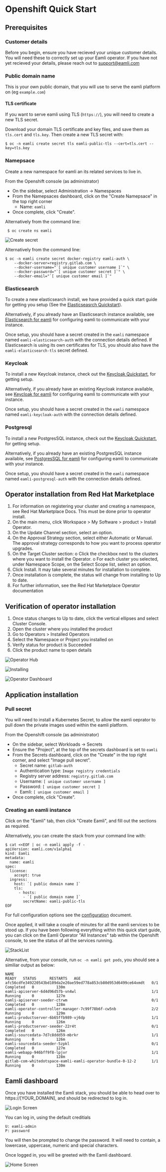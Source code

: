 # Openshift Quick Start

## Prerequisites

### Customer details

Before you begin, ensure you have recieved your unique customer details. You will need these to correctly set up your Eamli operator. If you have not yet recieved your details, please reach out to support@eamli.com

### Public domain name

This is your own public domain, that you will use to serve the eamli platform on (eg `example.com`)

#### TLS certificate

If you want to serve eamli using TLS (`https://`), you will need to create a new TLS secret.

Download your domain TLS certificate and key files, and save them as `tls.cert` and `tls.key`. Then create a new TLS secret with:

    $ oc -n eamli create secret tls eamli-public-tls --cert=tls.cert --key=tls.key

### Namepsace

Create a new namespace for eamli an its related services to live in.

From the Openshift console (as administrator)

* On the sidebar, select Administration -> Namespaces
* From the Namepsaces dashboard, click on the "Create Namepsace" in the top right corner
  * Name: `eamli`
* Once complete, click "Create".

Alternatively from the command line:

     $ oc create ns eamli

![Create secret](/imgs/eamli-operator/CreateSecret.png)

Alternatively from the command line:

    $ oc -n eamli create secret docker-registry eamli-auth \
        --docker-server=registry.gitlab.com \
        --docker-username="`[ unique customer username ]`" \
        --docker-password="`[ unique customer secret ]`" \
        --docker-email="`[ unique customer email ]`"

### Elasticsearch

To create a new elasticsearch install, we have provided a quick start guide for getting you setup (See the [Elasticseasrch Quickstart](/Elasticsearch.md)).

Alternatively, if you already have an Elasticsearch instance available, see [Elasticsearch for eamli](/Postgresql.md#configuration-for-eamli) for configuring eamli to communicate with your instance.

Once setup, you should have a secret created in the `eamli` namespace named `eamli-elasticsearch-auth` with the connection details defined. If Elasticsearch is using its own certificates for TLS, you should also have the `eamli-elasticsearch-tls` secret defined.

### Keycloak

To install a new Keycloak instance, check out the [Keycloak Quickstart](/Keycloak.md), for getting setup.

Alternatively, if you already have an existing Keycloak instance available, see [Keycloak for eamli](/Keycloak.md#configuration-for-eamli) for configuring eamli to communicate with your instance.

Once setup, you should have a secret created in the `eamli` namespace named `eamli-keycloak-auth` with the connection details defined.

### Postgresql

To install a new PostgresSQL instance, check out the [Keycloak Quickstart](/Postgresql.md), for getting setup.

Alternatively, if you already have an existing PostgresSQL instance available, see [PostgresSQL for eamli](/Postgresql.md#configuration-for-eamli) for configuring eamli to communicate with your instance.

Once setup, you should have a secret created in the `eamli` namespace named `eamli-postgresql-auth` with the connection details defined.

## Operator installation from Red Hat Marketplace

1. For information on registering your cluster and creating a namespace, see Red Hat
Marketplace Docs. This must be done prior to operator install.
2. On the main menu, click Workspace &gt; My Software &gt; product &gt; Install Operator.
3. On the Update Channel section, select an option.
4. On the Approval Strategy section, select either Automatic or Manual. The approval
strategy corresponds to how you want to process operator upgrades.
5. On the Target Cluster section:
o Click the checkbox next to the clusters where you want to install the Operator.
o For each cluster you selected, under Namespace Scope, on the Select Scope list,
select an option.
6. Click Install. It may take several minutes for installation to complete.
7. Once installation is complete, the status will change from installing to Up to date.
8. For further information, see the Red Hat Marketplace Operator documentation

## Verification of operator installation

1. Once status changes to Up to date, click the vertical ellipses and select Cluster Console.
2. Open the cluster where you installed the product
3. Go to Operators &gt; Installed Operators
4. Select the Namespace or Project you installed on
5. Verify status for product is Succeeded
6. Click the product name to open details

![Operator Hub](/imgs/eamli-operator/OperatorHub.png)

![Installing](/imgs/eamli-operator/Installing.png)

![Operator Dashboard](/imgs/eamli-operator/OperatorDashboard.png)

## Application installation

### Pull secret

You will need to install a Kubernetes Secret, to allow the eamli oeprator to pull down the private images used within the eamli platform.

From the Openshift console (as administrator)

* On the sidebar, select Workloads -> Secrets
* Ensure the "Project", at the top of the secrets dashboard is set to `eamli`
* From the Secrets dashboard, click on the "Create" in the top right corner, and select "Image pull secret".
  * Secret name: `gitlab-auth`
  * Authentication type: `Image registry credentials`
  * Registry server address: `registry.gitlab.com`
  * Username: `[ unique customer username ]`
  * Password: `[ unique customer secret ]`
  * Eamli: `[ unique customer email ]`
* Once complete, click "Create".

### Creating an eamli instance

Click on the "Eamli" tab, then click "Create Eamli", and fill out the sections as required.

Alternatively, you can create the stack from your command line with:

    $ cat <<EOF | oc -n eamli apply -f -
    apiVersion: eamli.com/v1alpha1
    kind: Eamli
    metadata:
      name: eamli
    spec:
      license:
        accept: true
      ingress:
        host: `[ public domain name ]`
        tls:
          - hosts:
            - `[ public domain name ]`
            secretName: eamli-public-tls
    EOF

For full configuration options see the [configuration](/Config.md) document.

Once applied, it will take a couple of minutes for all the eamli services to be stood up.
If you have been following everything within this quick start guide, you can click on the Eamli Operator "All Instances" tab within the Openshift console, to see the status of all the services running.

![StackList](/imgs/eamli-operator/StackList.png)

Alternative, from your console, run `oc -n eamli get pods`, you should see a similiar output as below:

    NAME                                                              READY   STATUS      RESTARTS   AGE
    afc56cdfe349220543bd109da2e20ae59ed778a853cb80d953d6499ce64xmdt   0/1     Completed   0          130m
    eamli-apiserver-6d4d96d57b-vn4wl                                  1/1     Running     0          127m
    eamli-apiserver-seeder-ctrwm                                      0/1     Completed   0          128m
    eamli-operator-controller-manager-7c99f78b6f-cw5nb                2/2     Running     0          129m
    eamli-productserver-6b65ffb989-vj6dp                              1/1     Running     0          126m
    eamli-productserver-seeder-22r4t                                  0/1     Completed   0          126m
    eamli-sourcedata-7d7c8ddd59-mbrkr                                 1/1     Running     0          126m
    eamli-sourcedata-seeder-5zpkl                                     0/1     Completed   0          127m
    eamli-webapp-946bff9f8-lpjvr                                      1/1     Running     0          128m
    gitlab-com-whitedotspace-eamli-eamli-operator-bundle-0-12-2       1/1     Running     0          130m

## Eamli dashboard

Once you have installed the Eamli stack, you should be able to head over to https://[YOUR_DOMAIN], and should be redirected to log in.

![Login Screen](/imgs/eamli-operator/LoginScreen.png)

You can log in, using the default creditials

    U: eamli-admin
    P: password

You will then be prompted to change the password. It will need to contain, a lowercase, uppercase, numeric and special characters.

Once logged in, you will be greeted with the Eamli dashboard.

![Home Screen](/imgs/eamli-operator/Homepage.png)
